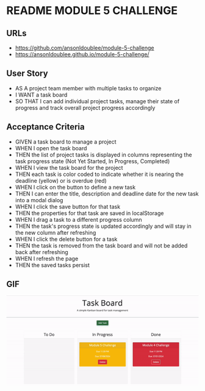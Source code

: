 # README MODULE 5 CHALLENGE

## URLs
* https://github.com/ansonldoublee/module-5-challenge
* https://ansonldoublee.github.io/module-5-challenge/

## User Story
* AS A project team member with multiple tasks to organize
* I WANT a task board 
* SO THAT I can add individual project tasks, manage their state of progress and track overall project progress accordingly


## Acceptance Criteria
* GIVEN a task board to manage a project
* WHEN I open the task board
* THEN the list of project tasks is displayed in columns representing the task progress state (Not Yet Started, In Progress, Completed)
* WHEN I view the task board for the project
* THEN each task is color coded to indicate whether it is nearing the deadline (yellow) or is overdue (red)
* WHEN I click on the button to define a new task
* THEN I can enter the title, description and deadline date for the new task into a modal dialog
* WHEN I click the save button for that task
* THEN the properties for that task are saved in localStorage
* WHEN I drag a task to a different progress column
* THEN the task's progress state is updated accordingly and will stay in the new column after refreshing
* WHEN I click the delete button for a task
* THEN the task is removed from the task board and will not be added back after refreshing
* WHEN I refresh the page
* THEN the saved tasks persist

## GIF
<img src='assets/ezgif.com-speed.gif' autoplay loop></img>
